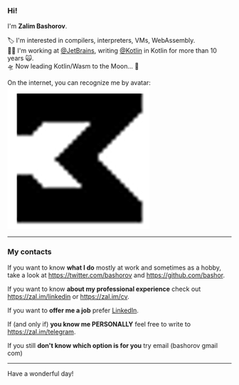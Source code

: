 ### Hi!

I'm **Zalim Bashorov**.

🏷️ I'm interested in compilers, interpreters, VMs, WebAssembly.\
👨‍💻 I'm working at [@JetBrains](https://twitter.com/jetbrains), writing [@Kotlin](https://twitter.com/kotlin) in Kotlin for more than 10 years 🙀.\
🛸 Now leading Kotlin/Wasm to the Moon... 🌝

On the internet, you can recognize me by avatar:\
![zalim's avatar](./resources/zalim-avatar.png)

---

### My contacts
If you want to know **what I do** mostly at work and sometimes as a hobby, take a look at https://twitter.com/bashorov and https://github.com/bashor.

If you want to know **about my professional experience** check out https://zal.im/linkedin or https://zal.im/cv.

If you want to **offer me a job** prefer [LinkedIn](https://zal.im/linkedin).

If (and only if) **you know me PERSONALLY** feel free to write to https://zal.im/telegram.

If you still **don't know which option is for you** try email (bashorov gmail com)

---

Have a wonderful day!
